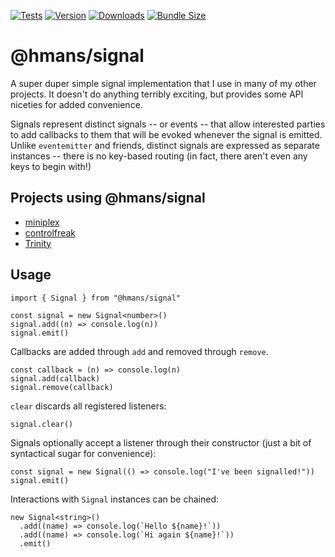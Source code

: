 [![Tests](https://github.com/hmans/signal/actions/workflows/tests.yml/badge.svg)](https://github.com/hmans/signal/actions/workflows/tests.yml)
[![Version](https://img.shields.io/npm/v/@hmans/signal)](https://www.npmjs.com/package/@hmans/signal)
[![Downloads](https://img.shields.io/npm/dt/@hmans/signal.svg)](https://www.npmjs.com/package/@hmans/signal)
[![Bundle Size](https://img.shields.io/bundlephobia/min/@hmans/signal?label=bundle%20size)](https://bundlephobia.com/result?p=@hmans/signal)

# @hmans/signal

A super duper simple signal implementation that I use in many of my other projects. It doesn't do anything terribly exciting, but provides some API niceties for added convenience.

Signals represent distinct signals -- or events -- that allow interested parties to add callbacks to them that will be evoked whenever the signal is emitted. Unlike `eventemitter` and friends, distinct signals are expressed as separate instances -- there is no key-based routing (in fact, there aren't even any keys to begin with!)

## Projects using @hmans/signal

- [miniplex](https://github.com/hmans/miniplex)
- [controlfreak](https://github.com/hmans/controlfreak)
- [Trinity](https://github.com/hmans/trinity)

## Usage

```tsx
import { Signal } from "@hmans/signal"

const signal = new Signal<number>()
signal.add((n) => console.log(n))
signal.emit()
```

Callbacks are added through `add` and removed through `remove`.

```tsx
const callback = (n) => console.log(n)
signal.add(callback)
signal.remove(callback)
```

`clear` discards all registered listeners:

```tsx
signal.clear()
```

Signals optionally accept a listener through their constructor (just a bit of syntactical sugar for convenience):

```tsx
const signal = new Signal(() => console.log("I've been signalled!"))
signal.emit()
```

Interactions with `Signal` instances can be chained:

```tsx
new Signal<string>()
  .add((name) => console.log(`Hello ${name}!`))
  .add((name) => console.log(`Hi again ${name}!`))
  .emit()
```

